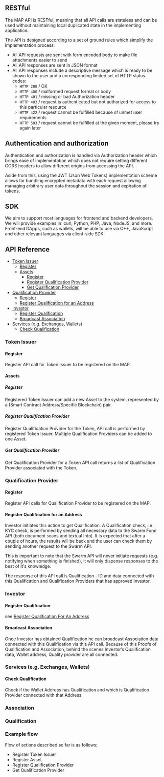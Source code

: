 
## RESTful
The MAP API is RESTful, meaning that all API calls are stateless and can be used without maintaining local duplicated state in the implementing application.

The API is designed according to a set of ground rules which simplify the implementation process:

- All API requests are sent with form encoded body to make file attachments easier to send
- All API responses are sent in JSON format
- All API responses include a descriptive message which is ready to be shown to the user and a corresponding limited set of HTTP status codes:
  - `HTTP 200` / OK
  - `HTTP 400` / malformed request format or body
  - `HTTP 401` / missing or bad Authorization header
  - `HTTP 403` / request is authenticated but not authorized for access to this particular resource
  - `HTTP 422` / request cannot be fulfilled because of unmet user requirements
  - `HTTP 503` / request cannot be fulfilled at the given moment, please try again later
  
## Authentication and authorization
Authentication and authorization is handled via Authorization header which brings ease of implementation which does not require setting different CORS headers to allow different origins from accessing the API.	

Aside from this, using the JWT (Json Web Tokens) implementation scheme allows for bundling encrypted metadata with each request allowing managing arbitrary user data throughout the session and expiration of tokens.


## SDK
We aim to support most languages for frontend and backend developers. We will provide examples in: curl, Python, PHP, Java, NodeJS, and more. Front-end DApps, such as wallets, will be able to use via C++, JavaScript and other relevant languages via client-side SDK.

## API Reference

- [Token Issuer](#token-issuer)
  - [Register](#register)
  - [Assets](#assets)
    - [Register](#register-1)
    - [Register Qualification Provider](#register-qualification-provider)
    - [Get Qualification Provider](#get-qualification-provider)
- [Qualification Provider](#qualification-provider)
  - [Register](#register-2)
  - [Register Qualification for an Address](#register-qualification-for-an-address)
- [Investor](#investor)
  - [Register Qualification](#register-qualification)
  - [Broadcast Association](#broadcast-association)
- [Services (e.g. Exchanges, Wallets)](#services-eg-exchanges-wallets)
  - [Check Qualification](#check-qualification)

### Token Issuer

#### Register
Register API call for Token Issuer to be registered on the MAP.

#### Assets

##### Register
Registered Token Issuer can add a new Asset to the system, represented by a (Smart Contract Address/Specific Blockchain) pair.

##### Register Qualification Provider
Register Qualification Provider for the Token, API call is performed by registered Token Issuer. Multiple Qualification Providers can be added to one Asset. 

##### Get Qualification Provider
Get Qualification Provider for a Token API call returns a list of Qualification Provider associated with the Token.

### Qualification Provider

#### Register
Register API calls for Qualification Provider to be registered on the MAP.

#### Register Qualification for an Address
Investor initiates this action to get Qualification. A Qualification check, i.e. KYC check, is performed by sending all necessary data to the Swarm Fund API (both document scans and textual info). It is expected that after a couple of hours, the results will be back and the user can check them by sending another request to the Swarm API. 

This is important to note that the Swarm API will never initiate requests (e.g. notifying when something is finished), it will only dispense responses to the best of it's knowledge. 

The response of this API call is Qualification - ID and data connected with this Qualification and Qualification Providers that has approved Investor.

### Investor

#### Register Qualification
see [Register Qualification For An Address](#register-qualification-for-an-address)

#### Broadcast Association
Once Investor has obtained Qualification he can broadcast Association data connected with this Qualification via this API call. Because of this Proofs of Qualification and Association, behind the scenes Investor’s Qualification data, Wallet address, Quality provider are all connected.

### Services (e.g. Exchanges, Wallets)

#### Check Qualification
Check if the Wallet Address has Qualification and which is Qualification Provider connected with that Address.

### Association

### Qualification


### Example flow

Flow of actions described so far is as follows: 
- Register Token Issuer
- Register Asset
- Register Qualification Provider
- Get Qualification Provider 
